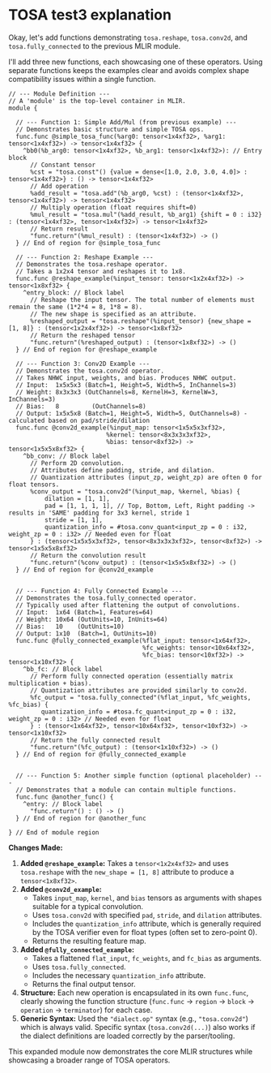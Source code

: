 # TOSA test3 explanation

Okay, let's add functions demonstrating `tosa.reshape`, `tosa.conv2d`, and `tosa.fully_connected` to the previous MLIR module.

I'll add three new functions, each showcasing one of these operators. Using separate functions keeps the examples clear and avoids complex shape compatibility issues within a single function.

```mlir
// --- Module Definition ---
// A 'module' is the top-level container in MLIR.
module {

  // --- Function 1: Simple Add/Mul (from previous example) ---
  // Demonstrates basic structure and simple TOSA ops.
  func.func @simple_tosa_func(%arg0: tensor<1x4xf32>, %arg1: tensor<1x4xf32>) -> tensor<1x4xf32> {
    ^bb0(%b_arg0: tensor<1x4xf32>, %b_arg1: tensor<1x4xf32>): // Entry block
      // Constant tensor
      %cst = "tosa.const"() {value = dense<[1.0, 2.0, 3.0, 4.0]> : tensor<1x4xf32>} : () -> tensor<1x4xf32>
      // Add operation
      %add_result = "tosa.add"(%b_arg0, %cst) : (tensor<1x4xf32>, tensor<1x4xf32>) -> tensor<1x4xf32>
      // Multiply operation (float requires shift=0)
      %mul_result = "tosa.mul"(%add_result, %b_arg1) {shift = 0 : i32} : (tensor<1x4xf32>, tensor<1x4xf32>) -> tensor<1x4xf32>
      // Return result
      "func.return"(%mul_result) : (tensor<1x4xf32>) -> ()
  } // End of region for @simple_tosa_func

  // --- Function 2: Reshape Example ---
  // Demonstrates the tosa.reshape operator.
  // Takes a 1x2x4 tensor and reshapes it to 1x8.
  func.func @reshape_example(%input_tensor: tensor<1x2x4xf32>) -> tensor<1x8xf32> {
    ^entry_block: // Block label
      // Reshape the input tensor. The total number of elements must remain the same (1*2*4 = 8, 1*8 = 8).
      // The new shape is specified as an attribute.
      %reshaped_output = "tosa.reshape"(%input_tensor) {new_shape = [1, 8]} : (tensor<1x2x4xf32>) -> tensor<1x8xf32>
      // Return the reshaped tensor
      "func.return"(%reshaped_output) : (tensor<1x8xf32>) -> ()
  } // End of region for @reshape_example

  // --- Function 3: Conv2D Example ---
  // Demonstrates the tosa.conv2d operator.
  // Takes NHWC input, weights, and bias. Produces NHWC output.
  // Input:  1x5x5x3 (Batch=1, Height=5, Width=5, InChannels=3)
  // Weight: 8x3x3x3 (OutChannels=8, KernelH=3, KernelW=3, InChannels=3)
  // Bias:   8         (OutChannels=8)
  // Output: 1x5x5x8 (Batch=1, Height=5, Width=5, OutChannels=8) - calculated based on pad/stride/dilation
  func.func @conv2d_example(%input_map: tensor<1x5x5x3xf32>,
                           %kernel: tensor<8x3x3x3xf32>,
                           %bias: tensor<8xf32>) -> tensor<1x5x5x8xf32> {
    ^bb_conv: // Block label
      // Perform 2D convolution.
      // Attributes define padding, stride, and dilation.
      // Quantization attributes (input_zp, weight_zp) are often 0 for float tensors.
      %conv_output = "tosa.conv2d"(%input_map, %kernel, %bias) {
          dilation = [1, 1],
          pad = [1, 1, 1, 1], // Top, Bottom, Left, Right padding -> results in 'SAME' padding for 3x3 kernel, stride 1
          stride = [1, 1],
          quantization_info = #tosa.conv_quant<input_zp = 0 : i32, weight_zp = 0 : i32> // Needed even for float
      } : (tensor<1x5x5x3xf32>, tensor<8x3x3x3xf32>, tensor<8xf32>) -> tensor<1x5x5x8xf32>
      // Return the convolution result
      "func.return"(%conv_output) : (tensor<1x5x5x8xf32>) -> ()
  } // End of region for @conv2d_example


  // --- Function 4: Fully Connected Example ---
  // Demonstrates the tosa.fully_connected operator.
  // Typically used after flattening the output of convolutions.
  // Input:  1x64 (Batch=1, Features=64)
  // Weight: 10x64 (OutUnits=10, InUnits=64)
  // Bias:   10    (OutUnits=10)
  // Output: 1x10  (Batch=1, OutUnits=10)
  func.func @fully_connected_example(%flat_input: tensor<1x64xf32>,
                                     %fc_weights: tensor<10x64xf32>,
                                     %fc_bias: tensor<10xf32>) -> tensor<1x10xf32> {
    ^bb_fc: // Block label
      // Perform fully connected operation (essentially matrix multiplication + bias).
      // Quantization attributes are provided similarly to conv2d.
      %fc_output = "tosa.fully_connected"(%flat_input, %fc_weights, %fc_bias) {
         quantization_info = #tosa.fc_quant<input_zp = 0 : i32, weight_zp = 0 : i32> // Needed even for float
      } : (tensor<1x64xf32>, tensor<10x64xf32>, tensor<10xf32>) -> tensor<1x10xf32>
      // Return the fully connected result
      "func.return"(%fc_output) : (tensor<1x10xf32>) -> ()
  } // End of region for @fully_connected_example


  // --- Function 5: Another simple function (optional placeholder) ---
  // Demonstrates that a module can contain multiple functions.
  func.func @another_func() {
    ^entry: // Block label
      "func.return"() : () -> ()
  } // End of region for @another_func

} // End of module region
```

**Changes Made:**

1.  **Added `@reshape_example`:** Takes a `tensor<1x2x4xf32>` and uses `tosa.reshape` with the `new_shape = [1, 8]` attribute to produce a `tensor<1x8xf32>`.
2.  **Added `@conv2d_example`:**
    * Takes `input_map`, `kernel`, and `bias` tensors as arguments with shapes suitable for a typical convolution.
    * Uses `tosa.conv2d` with specified `pad`, `stride`, and `dilation` attributes.
    * Includes the `quantization_info` attribute, which is generally required by the TOSA verifier even for float types (often set to zero-point 0).
    * Returns the resulting feature map.
3.  **Added `@fully_connected_example`:**
    * Takes a flattened `flat_input`, `fc_weights`, and `fc_bias` as arguments.
    * Uses `tosa.fully_connected`.
    * Includes the necessary `quantization_info` attribute.
    * Returns the final output tensor.
4.  **Structure:** Each new operation is encapsulated in its own `func.func`, clearly showing the function structure (`func.func` -> `region` -> `block` -> `operation` -> `terminator`) for each case.
5.  **Generic Syntax:** Used the `"dialect.op"` syntax (e.g., `"tosa.conv2d"`) which is always valid. Specific syntax (`tosa.conv2d(...)`) also works if the dialect definitions are loaded correctly by the parser/tooling.

This expanded module now demonstrates the core MLIR structures while showcasing a broader range of TOSA operators.